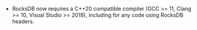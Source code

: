 * RocksDB now requires a C++20 compatible compiler (GCC >= 11, Clang >= 10, Visual Studio >= 2019), including for any code using RocksDB headers.
